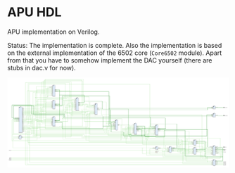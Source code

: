 # APU HDL

APU implementation on Verilog.

Status: The implementation is complete. Also the implementation is based on the external implementation of the 6502 core (`Core6502` module). Apart from that you have to somehow implement the DAC yourself (there are stubs in dac.v for now).

![apu_schematic](/HDL/Design/apu/apu_schematic.png)
